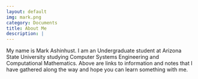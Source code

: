 ```yaml
---
layout: default
img: mark.png
category: Documents
title: About Me
description: |
---
```

  My name is Mark Ashinhust. I am an Undergraduate student at Arizona State University studying Computer Systems Engineering and Computational Mathematics. Above are links to information and notes that I have gathered along the way and hope you can learn something with me.